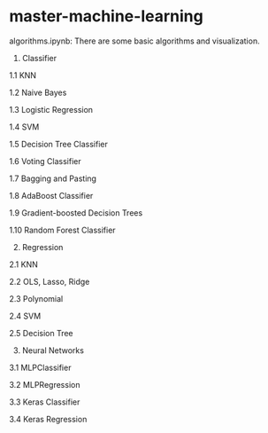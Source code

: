 # master-machine-learning

algorithms.ipynb:
There are some basic algorithms and visualization.

 1. Classifier
 
  1.1 KNN
  
  1.2 Naive Bayes
  
  1.3 Logistic Regression
  
  1.4 SVM
  
  1.5 Decision Tree Classifier
  
  1.6 Voting Classifier
  
  1.7 Bagging and Pasting
  
  1.8 AdaBoost Classifier
  
  1.9 Gradient-boosted Decision Trees
  
  1.10  Random Forest Classifier
 
 2. Regression
 
 2.1 KNN
 
 2.2 OLS, Lasso, Ridge
 
 2.3 Polynomial
 
 2.4 SVM
 
 2.5 Decision Tree
 
 3. Neural Networks
 
 3.1 MLPClassifier
 
 3.2 MLPRegression
 
 3.3 Keras Classifier
 
 3.4 Keras Regression
